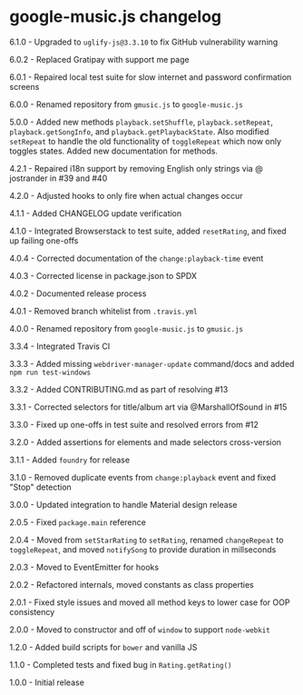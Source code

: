 # google-music.js changelog
6.1.0 - Upgraded to `uglify-js@3.3.10` to fix GitHub vulnerability warning

6.0.2 - Replaced Gratipay with support me page

6.0.1 - Repaired local test suite for slow internet and password confirmation screens

6.0.0 - Renamed repository from `gmusic.js` to `google-music.js`

5.0.0 - Added new methods `playback.setShuffle`, `playback.setRepeat`, `playback.getSongInfo`, and `playback.getPlaybackState`. Also modified `setRepeat` to handle the old functionality of `toggleRepeat` which now only toggles states. Added new documentation for methods.

4.2.1 - Repaired i18n support by removing English only strings via @ jostrander in #39 and #40

4.2.0 - Adjusted hooks to only fire when actual changes occur

4.1.1 - Added CHANGELOG update verification

4.1.0 - Integrated Browserstack to test suite, added `resetRating`, and fixed up failing one-offs

4.0.4 - Corrected documentation of the `change:playback-time` event

4.0.3 - Corrected license in package.json to SPDX

4.0.2 - Documented release process

4.0.1 - Removed branch whitelist from `.travis.yml`

4.0.0 - Renamed repository from `google-music.js` to `gmusic.js`

3.3.4 - Integrated Travis CI

3.3.3 - Added missing `webdriver-manager-update` command/docs and added `npm run test-windows`

3.3.2 - Added CONTRIBUTING.md as part of resolving #13

3.3.1 - Corrected selectors for title/album art via @MarshallOfSound in #15

3.3.0 - Fixed up one-offs in test suite and resolved errors from #12

3.2.0 - Added assertions for elements and made selectors cross-version

3.1.1 - Added `foundry` for release

3.1.0 - Removed duplicate events from `change:playback` event and fixed "Stop" detection

3.0.0 - Updated integration to handle Material design release

2.0.5 - Fixed `package.main` reference

2.0.4 - Moved from `setStarRating` to `setRating`, renamed `changeRepeat` to `toggleRepeat`, and moved `notifySong` to provide duration in millseconds

2.0.3 - Moved to EventEmitter for hooks

2.0.2 - Refactored internals, moved constants as class properties

2.0.1 - Fixed style issues and moved all method keys to lower case for OOP consistency

2.0.0 - Moved to constructor and off of `window` to support `node-webkit`

1.2.0 - Added build scripts for `bower` and vanilla JS

1.1.0 - Completed tests and fixed bug in `Rating.getRating()`

1.0.0 - Initial release
